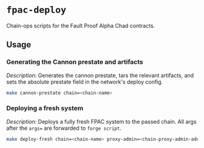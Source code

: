 # `fpac-deploy`

Chain-ops scripts for the Fault Proof Alpha Chad contracts.

## Usage

### Generating the Cannon prestate and artifacts

_Description_: Generates the cannon prestate, tars the relevant artifacts, and sets the absolute prestate field in the network's deploy config.

```sh
make cannon-prestate chain=<chain-name>
```

### Deploying a fresh system

_Description_: Deploys a fully fresh FPAC system to the passed chain. All args after the `args=` are forwarded to `forge script`.

```sh
make deploy-fresh chain=<chain-name> proxy-admin=<chain-proxy-admin-addr> system-owner-safe=<chain-safe-addr> [args=<forge-script-args>]
```
